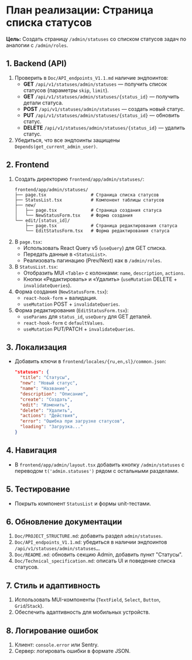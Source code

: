 # План реализации: Страница списка статусов

**Цель:** Создать страницу `/admin/statuses` со списком статусов задач по аналогии с `/admin/roles`.

## 1. Backend (API)
1. Проверить в `Doc/API_endpoints_V1.1.md` наличие эндпоинтов:
   - **GET** `/api/v1/statuses/admin/statuses` — получить список статусов (параметры `skip`, `limit`).
   - **GET** `/api/v1/statuses/admin/statuses/{status_id}` — получить детали статуса.
   - **POST** `/api/v1/statuses/admin/statuses` — создать новый статус.
   - **PUT** `/api/v1/statuses/admin/statuses/{status_id}` — обновить статус.
   - **DELETE** `/api/v1/statuses/admin/statuses/{status_id}` — удалить статус.
2. Убедиться, что все эндпоинты защищены `Depends(get_current_admin_user)`.

## 2. Frontend
1. Создать директорию `frontend/app/admin/statuses/`:
   ```text
   frontend/app/admin/statuses/
   ├── page.tsx                 # Страница списка статусов
   ├── StatusList.tsx           # Компонент таблицы статусов
   ├── new/
   │   ├── page.tsx             # Страница создания статуса
   │   └── NewStatusForm.tsx    # Форма создания
   └── edit/[status_id]/
       ├── page.tsx             # Страница редактирования статуса
       └── EditStatusForm.tsx   # Форма редактирования статуса
   ```
2. В `page.tsx`:
   - Использовать React Query v5 (`useQuery`) для GET списка.
   - Передать данные в `<StatusList>`.
   - Реализовать пагинацию (Prev/Next) как в `/admin/roles`.
3. В `StatusList.tsx`:
   - Отобразить MUI `<Table>` с колонками: `name`, `description`, `actions`.
   - Кнопки «Редактировать» и «Удалить» (`useMutation` DELETE + `invalidateQueries`).
4. Форма создания (`NewStatusForm.tsx`):
   - `react-hook-form` + валидация.
   - `useMutation` POST + `invalidateQueries`.
5. Форма редактирования (`EditStatusForm.tsx`):
   - `useParams` для `status_id`, `useQuery` для GET деталей.
   - `react-hook-form` с `defaultValues`.
   - `useMutation` PUT/PATCH + `invalidateQueries`.

## 3. Локализация
- Добавить ключи в `frontend/locales/{ru,en,sl}/common.json`:
  ```json
  "statuses": {
    "title": "Статусы",
    "new": "Новый статус",
    "name": "Название",
    "description": "Описание",
    "create": "Создать",
    "edit": "Изменить",
    "delete": "Удалить",
    "actions": "Действия",
    "error": "Ошибка при загрузке статусов",
    "loading": "Загрузка..."
  }
  ```

## 4. Навигация
- В `frontend/app/admin/layout.tsx` добавить кнопку `/admin/statuses` с переводом `t('admin.statuses')` рядом с остальными разделами.

## 5. Тестирование
- Покрыть компонент `StatusList` и формы unit-тестами.

## 6. Обновление документации
1. `Doc/PROJECT_STRUCTURE.md`: добавить раздел `admin/statuses`.
2. `Doc/API_endpoints_V1.1.md`: убедиться в наличии эндпоинтов `/api/v1/statuses/admin/statuses…`.
3. `Doc/README.md`: обновить секцию Admin, добавить пункт "Статусы".
4. `Doc/Technical_specification.md`: описать UI и поведение списка статусов.

## 7. Стиль и адаптивность
1. Использовать MUI-компоненты (`TextField`, `Select`, `Button`, `Grid`/`Stack`).
2. Обеспечить адаптивность для мобильных устройств.

## 8. Логирование ошибок
1. Клиент: `console.error` или Sentry.
2. Сервер: логировать ошибки в формате JSON.
